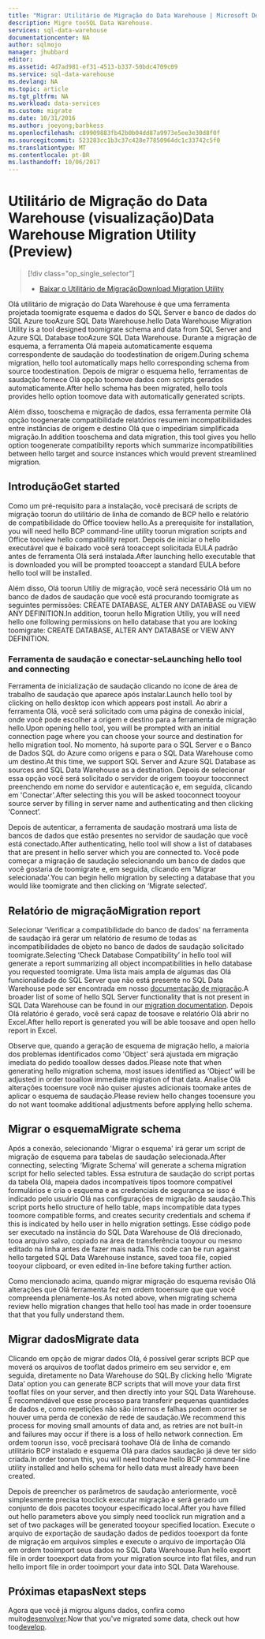 ```yaml
---
title: "Migrar: Utilitário de Migração do Data Warehouse | Microsoft Docs"
description: Migre tooSQL Data Warehouse.
services: sql-data-warehouse
documentationcenter: NA
author: sqlmojo
manager: jhubbard
editor: 
ms.assetid: 4d7ad981-ef31-4513-b337-50bdc4709c09
ms.service: sql-data-warehouse
ms.devlang: NA
ms.topic: article
ms.tgt_pltfrm: NA
ms.workload: data-services
ms.custom: migrate
ms.date: 10/31/2016
ms.author: joeyong;barbkess
ms.openlocfilehash: c89909883fb42b0b04dd87a9973e5ee3e30d8f0f
ms.sourcegitcommit: 523283cc1b3c37c428e77850964dc1c33742c5f0
ms.translationtype: MT
ms.contentlocale: pt-BR
ms.lasthandoff: 10/06/2017
---
```

# <a name="data-warehouse-migration-utility-preview"></a><span data-ttu-id="7dcbf-103">Utilitário de Migração do Data Warehouse (visualização)</span><span class="sxs-lookup"><span data-stu-id="7dcbf-103">Data Warehouse Migration Utility (Preview)</span></span>
> [!div class="op_single_selector"]
> * <span data-ttu-id="7dcbf-104">[Baixar o Utilitário de Migração][Download Migration Utility]</span><span class="sxs-lookup"><span data-stu-id="7dcbf-104">[Download Migration Utility][Download Migration Utility]</span></span>
> 
> 

<span data-ttu-id="7dcbf-105">Olá utilitário de migração do Data Warehouse é que uma ferramenta projetada toomigrate esquema e dados do SQL Server e banco de dados do SQL Azure tooAzure SQL Data Warehouse.</span><span class="sxs-lookup"><span data-stu-id="7dcbf-105">hello Data Warehouse Migration Utility is a tool designed toomigrate schema and data from SQL Server and Azure SQL Database tooAzure SQL Data Warehouse.</span></span> <span data-ttu-id="7dcbf-106">Durante a migração de esquema, a ferramenta Olá mapeia automaticamente esquema correspondente de saudação do toodestination de origem.</span><span class="sxs-lookup"><span data-stu-id="7dcbf-106">During schema migration, hello tool automatically maps hello corresponding schema from source toodestination.</span></span> <span data-ttu-id="7dcbf-107">Depois de migrar o esquema hello, ferramentas de saudação fornece Olá opção toomove dados com scripts gerados automaticamente.</span><span class="sxs-lookup"><span data-stu-id="7dcbf-107">After hello schema has been migrated, hello tools provides hello option toomove data with automatically generated scripts.</span></span>

<span data-ttu-id="7dcbf-108">Além disso, tooschema e migração de dados, essa ferramenta permite Olá opção toogenerate compatibilidade relatórios resumem incompatibilidades entre instâncias de origem e destino Olá que o impediriam simplificada migração.</span><span class="sxs-lookup"><span data-stu-id="7dcbf-108">In addition tooschema and data migration, this tool gives you hello option toogenerate compatibility reports which summarize incompatibilities between hello target and source instances which would prevent streamlined migration.</span></span>

## <a name="get-started"></a><span data-ttu-id="7dcbf-109">Introdução</span><span class="sxs-lookup"><span data-stu-id="7dcbf-109">Get started</span></span>
<span data-ttu-id="7dcbf-110">Como um pré-requisito para a instalação, você precisará de scripts de migração toorun do utilitário de linha de comando de BCP hello e relatório de compatibilidade do Office tooview hello.</span><span class="sxs-lookup"><span data-stu-id="7dcbf-110">As a prerequisite for installation, you will need hello BCP command-line utility toorun migration scripts and Office tooview hello compatibility report.</span></span> <span data-ttu-id="7dcbf-111">Depois de iniciar o hello executável que é baixado você será tooaccept solicitada EULA padrão antes de ferramenta Olá será instalada.</span><span class="sxs-lookup"><span data-stu-id="7dcbf-111">After launching hello executable that is downloaded you will be prompted tooaccept a standard EULA before hello tool will be installed.</span></span>

<span data-ttu-id="7dcbf-112">Além disso, Olá toorun Utiliy de migração, você será necessário Olá um no banco de dados de saudação que você está procurando toomigrate as seguintes permissões: CREATE DATABASE, ALTER ANY DATABASE ou VIEW ANY DEFINITION.</span><span class="sxs-lookup"><span data-stu-id="7dcbf-112">In addition, toorun hello Migration Utiliy, you will need hello one following permissions on hello database that you are looking toomigrate: CREATE DATABASE, ALTER ANY DATABASE or VIEW ANY DEFINITION.</span></span>

### <a name="launching-hello-tool-and-connecting"></a><span data-ttu-id="7dcbf-113">Ferramenta de saudação e conectar-se</span><span class="sxs-lookup"><span data-stu-id="7dcbf-113">Launching hello tool and connecting</span></span>
<span data-ttu-id="7dcbf-114">Ferramenta de inicialização de saudação clicando no ícone de área de trabalho de saudação que aparece após instalar.</span><span class="sxs-lookup"><span data-stu-id="7dcbf-114">Launch hello tool by clicking on hello desktop icon which appears post install.</span></span> <span data-ttu-id="7dcbf-115">Ao abrir a ferramenta Olá, você será solicitado com uma página de conexão inicial, onde você pode escolher a origem e destino para a ferramenta de migração hello.</span><span class="sxs-lookup"><span data-stu-id="7dcbf-115">Upon opening hello tool, you will be prompted with an initial connection page where you can choose your source and destination for hello migration tool.</span></span> <span data-ttu-id="7dcbf-116">No momento, há suporte para o SQL Server e o Banco de Dados SQL do Azure como origens e para o SQL Data Warehouse como um destino.</span><span class="sxs-lookup"><span data-stu-id="7dcbf-116">At this time, we support SQL Server and Azure SQL Database as sources and SQL Data Warehouse as a destination.</span></span> <span data-ttu-id="7dcbf-117">Depois de selecionar essa opção você será solicitado o servidor de origem tooyour tooconnect preenchendo em nome do servidor e autenticação e, em seguida, clicando em 'Conectar'.</span><span class="sxs-lookup"><span data-stu-id="7dcbf-117">After selecting this you will be asked tooconnect tooyour source server by filling in server name and authenticating and then clicking ‘Connect’.</span></span>

<span data-ttu-id="7dcbf-118">Depois de autenticar, a ferramenta de saudação mostrará uma lista de bancos de dados que estão presentes no servidor de saudação que você está conectado.</span><span class="sxs-lookup"><span data-stu-id="7dcbf-118">After authenticating, hello tool will show a list of databases that are present in hello server which you are connected to.</span></span> <span data-ttu-id="7dcbf-119">Você pode começar a migração de saudação selecionando um banco de dados que você gostaria de toomigrate e, em seguida, clicando em 'Migrar selecionada'.</span><span class="sxs-lookup"><span data-stu-id="7dcbf-119">You can begin hello migration by selecting a database that you would like toomigrate and then clicking on ‘Migrate selected’.</span></span>

## <a name="migration-report"></a><span data-ttu-id="7dcbf-120">Relatório de migração</span><span class="sxs-lookup"><span data-stu-id="7dcbf-120">Migration report</span></span>
<span data-ttu-id="7dcbf-121">Selecionar 'Verificar a compatibilidade do banco de dados' na ferramenta de saudação irá gerar um relatório de resumo de todas as incompatibilidades de objeto no banco de dados de saudação solicitado toomigrate.</span><span class="sxs-lookup"><span data-stu-id="7dcbf-121">Selecting ‘Check Database Compatibility’ in hello tool will generate a report summarizing all object incompatibilities in hello database you requested toomigrate.</span></span> <span data-ttu-id="7dcbf-122">Uma lista mais ampla de algumas das Olá funcionalidade do SQL Server que não está presente no SQL Data Warehouse pode ser encontrada em nosso [documentação de migração][migration documentation].</span><span class="sxs-lookup"><span data-stu-id="7dcbf-122">A broader list of some of hello SQL Server functionality that is not present in SQL Data Warehouse can be found in our [migration documentation][migration documentation].</span></span> <span data-ttu-id="7dcbf-123">Depois Olá relatório é gerado, você será capaz de toosave e relatório Olá abrir no Excel.</span><span class="sxs-lookup"><span data-stu-id="7dcbf-123">After hello report is generated you will be able toosave and open hello report in Excel.</span></span>

<span data-ttu-id="7dcbf-124">Observe que, quando a geração de esquema de migração hello, a maioria dos problemas identificados como 'Object' será ajustada em migração imediata do pedido tooallow desses dados.</span><span class="sxs-lookup"><span data-stu-id="7dcbf-124">Please note that when generating hello migration schema, most issues identified as ‘Object’ will be adjusted in order tooallow immediate migration of that data.</span></span> <span data-ttu-id="7dcbf-125">Analise Olá alterações tooensure você não quiser ajustes adicionais toomake antes de aplicar o esquema de saudação.</span><span class="sxs-lookup"><span data-stu-id="7dcbf-125">Please review hello changes tooensure you do not want toomake additional adjustments before applying hello schema.</span></span>

## <a name="migrate-schema"></a><span data-ttu-id="7dcbf-126">Migrar o esquema</span><span class="sxs-lookup"><span data-stu-id="7dcbf-126">Migrate schema</span></span>
<span data-ttu-id="7dcbf-127">Após a conexão, selecionando 'Migrar o esquema' irá gerar um script de migração de esquema para tabelas de saudação selecionada.</span><span class="sxs-lookup"><span data-stu-id="7dcbf-127">After connecting, selecting ‘Migrate Schema’ will generate a schema migration script for hello selected tables.</span></span> <span data-ttu-id="7dcbf-128">Essa estrutura de saudação do script portas da tabela Olá, mapeia dados incompatíveis tipos toomore compatível formulários e cria o esquema e as credenciais de segurança se isso é indicado pelo usuário Olá nas configurações de migração de saudação.</span><span class="sxs-lookup"><span data-stu-id="7dcbf-128">This script ports hello structure of hello table, maps incompatible data types toomore compatible forms, and creates security credentials and schema if this is indicated by hello user in hello migration settings.</span></span> <span data-ttu-id="7dcbf-129">Esse código pode ser executado na instância do SQL Data Warehouse de Olá direcionado, tooa arquivo salvo, copiado na área de transferência tooyour ou mesmo editado na linha antes de fazer mais nada.</span><span class="sxs-lookup"><span data-stu-id="7dcbf-129">This code can be run against hello targeted SQL Data Warehouse instance, saved tooa file, copied tooyour clipboard, or even edited in-line before taking further action.</span></span>  

<span data-ttu-id="7dcbf-130">Como mencionado acima, quando migrar migração do esquema revisão Olá alterações que Olá ferramenta fez em ordem tooensure que que você compreenda plenamente-los.</span><span class="sxs-lookup"><span data-stu-id="7dcbf-130">As noted above, when migrating schema review hello migration changes that hello tool has made in order tooensure that that you fully understand them.</span></span>  

## <a name="migrate-data"></a><span data-ttu-id="7dcbf-131">Migrar dados</span><span class="sxs-lookup"><span data-stu-id="7dcbf-131">Migrate data</span></span>
<span data-ttu-id="7dcbf-132">Clicando em opção de migrar dados Olá, é possível gerar scripts BCP que moverá os arquivos de tooflat dados primeiro em seu servidor e, em seguida, diretamente no Data Warehouse do SQL.</span><span class="sxs-lookup"><span data-stu-id="7dcbf-132">By clicking hello ‘Migrate Data’ option you can generate BCP scripts that will move your data first tooflat files on your server, and then directly into your SQL Data Warehouse.</span></span> <span data-ttu-id="7dcbf-133">É recomendável que esse processo para transferir pequenas quantidades de dados e, como repetições não são internos e falhas podem ocorrer se houver uma perda de conexão de rede de saudação.</span><span class="sxs-lookup"><span data-stu-id="7dcbf-133">We recommend this process for moving small amounts of data and, as retries are not built-in and failures may occur if there is a loss of hello network connection.</span></span> <span data-ttu-id="7dcbf-134">Em ordem toorun isso, você precisará toohave Olá de linha de comando utilitário BCP instalado e esquema Olá para dados saudação já deve ter sido criada.</span><span class="sxs-lookup"><span data-stu-id="7dcbf-134">In order toorun this, you will need toohave hello BCP command-line utility installed and hello schema for hello data must already have been created.</span></span>

<span data-ttu-id="7dcbf-135">Depois de preencher os parâmetros de saudação anteriormente, você simplesmente precisa tooclick executar migração e será gerado um conjunto de dois pacotes tooyour especificado local.</span><span class="sxs-lookup"><span data-stu-id="7dcbf-135">After you have filled out hello parameters above you simply need tooclick run migration and a set of two packages will be generated tooyour specified location.</span></span> <span data-ttu-id="7dcbf-136">Execute o arquivo de exportação de saudação dados de pedidos tooexport da fonte de migração em arquivos simples e execute o arquivo de importação Olá em ordem tooimport seus dados no SQL Data Warehouse.</span><span class="sxs-lookup"><span data-stu-id="7dcbf-136">Run hello export file in order tooexport data from your migration source into flat files, and run hello import file in order tooimport your data into SQL Data Warehouse.</span></span>

## <a name="next-steps"></a><span data-ttu-id="7dcbf-137">Próximas etapas</span><span class="sxs-lookup"><span data-stu-id="7dcbf-137">Next steps</span></span>
<span data-ttu-id="7dcbf-138">Agora que você já migrou alguns dados, confira como muito[desenvolver][develop].</span><span class="sxs-lookup"><span data-stu-id="7dcbf-138">Now that you've migrated some data, check out how too[develop][develop].</span></span>

<!--Image references-->

<!--Article references-->
[migration documentation]: sql-data-warehouse-overview-migrate.md
[develop]: sql-data-warehouse-overview-develop.md

<!--Other Web references--> 
[Download Migration Utility]: https://migrhoststorage.blob.core.windows.net/sqldwsample/DataWarehouseMigrationUtility.zip
